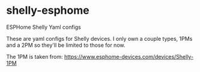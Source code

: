 # shelly-esphome
ESPHome Shelly Yaml configs


These are yaml configs for Shelly devices. I only own a couple types, 1PMs and a 2PM so they'll be limited to those for now.

The 1PM is taken from:
https://www.esphome-devices.com/devices/Shelly-1PM
